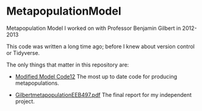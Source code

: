 # MetapopulationModel
 Metapopulation Model I worked on with Professor Benjamin Gilbert in 2012-2013

 This code was written a long time ago; before I knew about version control or Tidyverse.

 The only things that matter in this repository are:

 - [Modified Model Code12](Metapopulation%20R%20Code/Modified%20Model%20Code12.r) The most up to date code for producing metapopulations.

- [GilbertmetapopulationEEB497.pdf](Metapopulation%20R%20Code/GilbertmetapopulationEEB497.pdf) The final report for my independent project.

